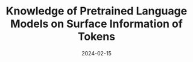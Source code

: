 ---
title: "Knowledge of Pretrained Language Models on Surface Information of Tokens"
authors: <b>Tatsuya Hiraoka</b>, Naoaki Okazaki
collection: publications
category: nonref
date: 2024-02-15
venue: 'arXiv'
paperurl: 'https://arxiv.org/abs/2402.09808'
en: 
award: 
---